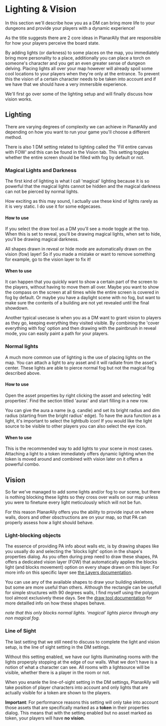 # Lighting & Vision

In this section we'll describe how you as a DM can bring more life to your dungeons and provide your players with a dynamic experience!

As the title suggests there are 2 core ideas in PlanarAlly that are responsible for how your players perceive the board state.

By adding lights (or darkness) to some places on the map, you immediately bring more personality to a place, additionally you can place a torch on someone's character and you get an even greater sense of dungeon delving.  Placing lights all over your map however will already spoil some cool locations to your players when they're only at the entrance.  To prevent this the vision of a certain character needs to be taken into account and if we have that we should have a very immersible experience.

We'll first go over some of the lighting setup and will finally discuss how vision works.

## Lighting

There are varying degrees of complexity we can achieve in PlanarAlly and depending on how you want to run your game you'll choose a different method.

There is also 1 DM setting related to lighting called the 'Fill entire canvas with FOW' and this can be found in the Vision tab.  This setting toggles whether the entire screen should be filled with fog by default or not.

### Magical Lights and Darkness

The first kind of lighting is what I call 'magical' lighting because it is so powerful that the magical lights cannot be hidden and the magical darkness can not be pierced by normal lights.

How exciting as this may sound, I actually use these kind of lights rarely as it is very static.  I do use it for some edgecases.

#### How to use

If you select the draw tool as a DM you'll see a mode toggle at the top.  When this is set to reveal, you'll be drawing magical lights, when set to hide, you'll be drawing magical darkness.

All shapes drawn in reveal or hide mode are automatically drawn on the vision (fow) layer! So if you made a mistake or want to remove something for example, go to the vision layer to fix it!

#### When to use

It can happen that you quickly want to show a certain part of the screen to the players, without having to move them all over.  Maybe you want to show the compass on the screen at all times while the entire screen is covered in fog by default.  Or maybe you have a daylight scene with no fog, but want to make sure the contents of a building are not yet revealed until the final showdown.

Another typical usecase is when you as a DM want to grant vision to players as they go, keeping everything they visited visible.  By combining the 'cover everything with fog' option and then drawing with the paintbrush in reveal mode, you can easily paint a path for your players.

### Normal lights

A much more common use of lighting is the use of placing lights on the map.  You can attach a light to any asset and it will radiate from the asset's center.  These lights are able to pierce normal fog but not the magical fog described above.

#### How to use

Open the asset properties by right clicking the asset and selecting 'edit properties'.  Find the section titled 'auras' and start filling in a new row.

You can give the aura a name (e.g. candle) and set its bright radius and dim radius (starting from the bright radius' edge).  To have the aura function as a light, it's important to select the lightbulb icon! If you would like the light source to be visible to other players you can also select the eye icon.

#### When to use

This is the recommended way to add lights to your scene in most cases.  Attaching a light to a token immediately offers dynamic lighting when the token is moved around and combined with vision later on it offers a powerful combo.

## Vision

So far we've managed to add some lights and/or fog to our scene, but there is nothing blocking these lights so they cross over walls on our map unless you were to finetune every light meticulously which will not be fun.

For this reason PlanarAlly offers you the ability to provide input on where walls, doors and other obsctructions are on your map, so that PA can properly assess how a light should behave.

### Light-blocking objects

The essence of providing PA info about walls etc, is by drawing shapes like you usually do and selecting the 'blocks light' option in the shape's properties dialog.  As you often during prep need to draw these shapes, PA offers a dedicated vision layer (FOW) that automatically applies the blocks light (and blocks movement) option on every shape drawn on this layer.  For more info on this specific layer see [the Layers documentation](/docs/dm/layers/).

You can use any of the available shapes to draw your building skeletons, but some are more useful than others.  Although the rectangle can be usefull for simple structures with 90 degrees walls, I find myself using the polygon tool almost exclusively these days. See the [draw tool documentation](/docs/tools/draw/) for more detailled info on how these shapes behave.

_note that this only blocks normal lights.  'magical' lights pierce through any non magical fog._

### Line of Sight

The last setting that we still need to discuss to complete the light and vision setup, is the line of sight setting in the DM settings.

Without this setting enabled, we have our lights illuminating rooms with the lights properply stopping at the edge of our walls.  What we don't have is a notion of what a character can see.  All rooms with a lightsource will be visible, whether there is a player in the room or not.

When you enanle the line-of-sight setting in the DM settings, PlanarAlly will take position of player characters into account and only lights that are actually visible for a token are shown to the players.

**Important**: For performance reasons this setting will only take into account those assets that are specifically marked as a **token** in their properties dialog.  This means that with the setting enabled but no asset marked as token, your players will have **no vision**.
